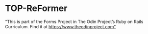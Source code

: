 # TOP-ReFormer

“This is part of the Forms Project in The Odin Project’s Ruby on Rails Curriculum. Find it at https://www.theodinproject.com”
